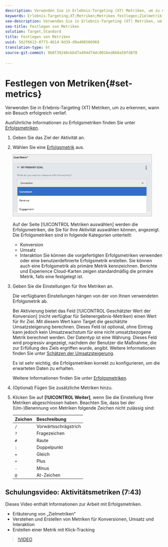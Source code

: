 ```yaml
---
description: Verwenden Sie in Erlebnis-Targeting (XT) Metriken, um zu erkennen, wann ein Besuch erfolgreich verlief.
keywords: Erlebnis-Targeting;XT;Metriken;Metriken festlegen;Zielmetrik;Aktivitätseinstellungen;Erfolgsmetrik;Konversion;Umsatz;Interaktion
seo-description: Verwenden Sie in Erlebnis-Targeting (XT) Metriken, um zu erkennen, wann ein Besuch erfolgreich verlief.
seo-title: Festlegen von Metriken
solution: Target,Standard
title: Festlegen von Metriken
uuid: 5b2f6613-0773-4614-9d39-d9a408566969
translation-type: ht
source-git-commit: 9b8f39240cbbd7a494d74dc0016ed666a58fd870

---
```



# Festlegen von Metriken{#set-metrics}

Verwenden Sie in Erlebnis-Targeting (XT) Metriken, um zu erkennen, wann ein Besuch erfolgreich verlief.

Ausführliche Informationen zu Erfolgsmetriken finden Sie unter [Erfolgsmetriken](../../../c-activities/r-success-metrics/success-metrics.md#reference_D011575C85DA48E989A244593D9B9924).

1. Geben Sie das Ziel der Aktivität an.
1. Wählen Sie eine [Erfolgsmetrik](../../../c-activities/r-success-metrics/success-metrics.md#reference_D011575C85DA48E989A244593D9B9924) aus.

   ![](assets/ab_metrics.png)

   Auf der Seite [!UICONTROL Metriken auswählen] werden die Erfolgsmetriken, die Sie für Ihre Aktivität auswählen können, angezeigt. Die Erfolgsmetriken sind in folgende Kategorien unterteilt:

   * Konversion
   * Umsatz
   * Interaktion
   Sie können die vorgefertigten Erfolgsmetriken verwenden oder eine benutzerdefinierte Erfolgsmetrik erstellen. Sie können auch eine Erfolgsmetrik als primäre Metrik kennzeichnen. Berichte und Experience Cloud-Karten zeigen standardmäßig die primäre Metrik, falls eine festgelegt ist.
1. Geben Sie die Einstellungen für Ihre Metriken an.

   Die verfügbaren Einstellungen hängen von der von Ihnen verwendeten Erfolgsmetrik ab.

   Bei Aktivierung bietet das Feld [!UICONTROL Geschätzter Wert der Konversion] (nicht verfügbar für Seitenergebnis-Metriken) einen Wert für Ihr Ziel. Mit diesem Wert kann Target die geschätzte Umsatzsteigerung berechnen. Dieses Feld ist optional, ohne Eintrag kann jedoch kein Umsatzwachstum für eine nicht umsatzbezogene Metrik berechnet werden. Der Datentyp ist eine Währung. Dieses Feld wird progressiv angezeigt, nachdem der Benutzer die Maßnahme, die zur Erfüllung des Ziels ergriffen wurde, angibt. Weitere Informationen finden Sie unter [Schätzen der Umsatzsteigerung](../../../administrating-target/r-target-account-preferences/estimating-lift-in-revenue.md#concept_32F875D8F91349CE86AF391F65BEAEEE).

   Es ist sehr wichtig, die Erfolgsmetriken korrekt zu konfigurieren, um die erwarteten Daten zu erhalten.

   Weitere Informationen finden Sie unter [Erfolgsmetriken](../../../c-activities/r-success-metrics/success-metrics.md#reference_D011575C85DA48E989A244593D9B9924).
1. (Optional) Fügen Sie zusätzliche Metriken hinzu.
1. Klicken Sie auf **[!UICONTROL Weiter]**, wenn Sie die Einstellung Ihrer Metriken abgeschlossen haben. 
Beachten Sie, dass bei der (Um-)Benennung von Metriken folgende Zeichen nicht zulässig sind:

   | Zeichen | Beschreibung |
   |--- |--- |
   | `/` | Vorwärtsschrägstrich |
   | `?` | Fragezeichen |
   | `#` | Raute |
   | `:` | Doppelpunkt |
   | `=` | Gleich |
   | `+` | Plus |
   | `-` | Minus |
   | `@` | At-Zeichen |

## Schulungsvideo: Aktivitätsmetriken (7:43)

Dieses Video enthält Informationen zur Arbeit mit Erfolgsmetriken.

* Erläuterung von „Zielmetriken“
* Verstehen und Erstellen von Metriken für Konversionen, Umsatz und Interaktion
* Erstellen einer Metrik mit Klick-Tracking

>[!VIDEO](https://video.tv.adobe.com/v/17380)
